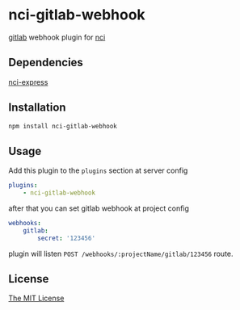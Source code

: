 # nci-gitlab-webhook

[gitlab](https://gitlab.com) webhook plugin for [nci](https://github.com/node-ci/nci)

## Dependencies

[nci-express](https://github.com/fleg/nci-express)

## Installation

```sh
npm install nci-gitlab-webhook
```

## Usage

Add this plugin to the `plugins` section at server config
```yml
plugins:
    - nci-gitlab-webhook
```
after that you can set gitlab webhook at project config
```yml
webhooks:
    gitlab:
        secret: '123456'
```
plugin will listen `POST /webhooks/:projectName/gitlab/123456` route.

## License

[The MIT License](https://raw.githubusercontent.com/fleg/nci-gitlab-webhook/master/LICENSE)
